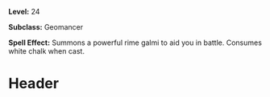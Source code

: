 <!-- TITLE: Spell: Rime Galmi -->
<!-- SUBTITLE:  -->

**Level:** 24

**Subclass:** Geomancer

**Spell Effect:** Summons a powerful rime galmi to aid you in battle.  Consumes white chalk when cast.

# Header